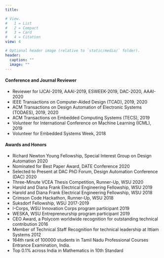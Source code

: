 ```yaml
---
title: 

# View.
#   1 = List
#   2 = Compact
#   3 = Card
#   4 = Citation
view: 4

# Optional header image (relative to `static/media/` folder).
header:
  caption: ""
  image: ""
---
```



#### Conference and Journal Reviewer
- Reviewer for IJCAI-2019, AAAI-2019, ESWEEK-2019, DAC-2020, AAAI-2020
- IEEE Transactions on Computer-Aided Design (TCAD), 2019, 2020
- ACM Transactions on Design Automation of Electronic Systems (TODAES), 2019, 2020
- ACM Transactions on Embedded Computing Systems (TECS), 2019
- Volunteer for International Conference on Machine Learning (ICML), 2019
- Volunteer for Embedded Systems Week, 2018

#### Awards and Honors
- Richard Newton Young Fellowship, Special Interest Group on Design Automation 2020
- Nominated for Best Paper Award, DATE Conference 2020
- Selected to Present at DAC PhD Forum, Design Automation Conference (DAC) 2020
- Three-Minute VCEA Thesis Competition, Runner-Up, WSU 2020
- Harold and Diana Frank Electrical Engineering Fellowship, WSU 2019
- Harold and Diana Frank Electrical Engineering Fellowship, WSU 2018
- Crimson Code Hackathon, Runner-Up, WSU 2018
- Suksdorf Fellowship, WSU 2017-2019
- I-Corps, WSU Innovation Corps program participant 2019
- WESKA, WSU Entrepreneurship program participant 2019
- CEO Award, a Polycom worldwide recognition for outstanding technical contribution 2016
- Member of Technical Staff Recognition for technical leadership at Ittiam Systems 2012
- 164th rank of 100000 students in Tamil Nadu Professional Courses Entrance Examination, India.
- Top 0.1% across India in Mathematics in 10th Standard